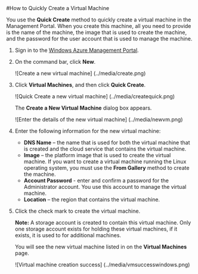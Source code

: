 <properties umbracoNaviHide="0" pageTitle="How to Quickly Create a Virtual Machine" metaKeywords="Windows Azure virtual machine, Azure virtual machine, create virtual machines" metaDescription="Learn how to quickly create a virtual machine from the Management Portal." linkid="manage-windows-how-to-guide-virtual-machines" urlDisplayName="How to: virtual machines" headerExpose="" footerExpose="" disqusComments="1" />
#How to Quickly Create a Virtual Machine

You use the **Quick Create** method to quickly create a virtual machine in the Management Portal. When you create this machine, all you need to provide is the name of the machine, the image that is used to create the machine, and the password for the user account that is used to manage the machine.

1. Sign in to the [Windows Azure Management Portal](http://manage.windowsazure.com).

2. On the command bar, click **New**.

	![Create a new virtual machine] (../media/create.png)

3. Click **Virtual Machines**, and then click **Quick Create**.

	![Quick Create a new virtual machine] (../media/createquick.png)

	The **Create a New Virtual Machine** dialog box appears.

	![Enter the details of the new virtual machine] (../media/newvm.png)

4. Enter the following information for the new virtual machine:

	- **DNS Name** – the name that is used for both the virtual machine that is created and the cloud service that contains the virtual machine.
	- **Image** – the platform image that is used to create the virtual machine. If you want to create a virtual machine running the Linux operating system, you must use the **From Gallery** method to create the machine.
	- **Account Password** - enter and confirm a password for the Administrator account. You use this account to manage the virtual machine.
	- **Location** – the region that contains the virtual machine. 

5. Click the check mark to create the virtual machine.

	**Note:** A storage account is created to contain this virtual machine.  Only one storage account exists for holding these virtual machines, if it exists, it is used to for additional machines. 

	You will see the new virtual machine listed in on the **Virtual Machines** page.

	![Virtual machine creation success] (../media/vmsuccesswindows.png)


